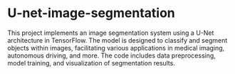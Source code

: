 # U-net-image-segmentation
This project implements an image segmentation system using a U-Net architecture in TensorFlow. The model is designed to classify and segment objects within images, facilitating various applications in medical imaging, autonomous driving, and more. The code includes data preprocessing, model training, and visualization of segmentation results.
